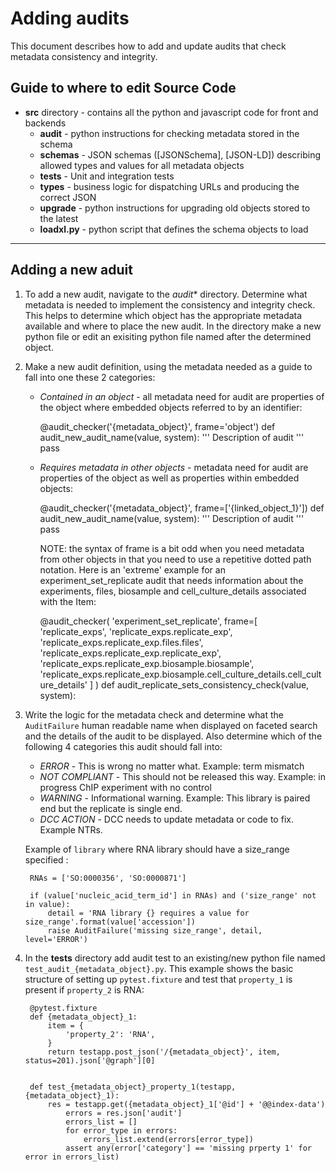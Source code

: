 Adding audits
=========================

This document describes how to add and update audits that check metadata consistency and integrity.

Guide to where to edit Source Code
----------------

* **src** directory - contains all the python and javascript code for front and backends
    * **audit** - python instructions for checking metadata stored in the schema
    * **schemas** - JSON schemas ([JSONSchema], [JSON-LD]) describing allowed types and values for all metadata objects
    * **tests** - Unit and integration tests
    * **types** -  business logic for dispatching URLs and producing the correct JSON
    * **upgrade** - python instructions for upgrading old objects stored to the latest
    * **loadxl.py** - python script that defines the schema objects to load

-----

Adding a new aduit
----------------

1. To add a new audit, navigate to the *audit** directory. Determine what metadata is needed to implement the consistency and integrity check. This helps to determine which object has the appropriate metadata available and where to place the new audit. In the directory make a new python file or edit an exisiting python file named after the determined object.

2. Make a new audit definition, using the metadata needed as a guide to fall into one these 2 categories:

    * *Contained in an object* - all metadata need for audit are properties of the object where embedded
objects referred to by an identifier:

        @audit_checker('{metadata_object}', frame='object')
        def audit_new_audit_name(value, system):
            '''
            Description of audit
            '''
            pass

    * *Requires metadata in other objects* - metadata need for audit are properties of the object as well as properties within embedded objects:

        @audit_checker('{metadata_object}', frame=['{linked_object_1}'])
        def audit_new_audit_name(value, system):
            '''
            Description of audit
            '''
            pass

        NOTE: the syntax of frame is a bit odd when you need metadata from other objects in that you need to use a repetitive dotted path notation.
        Here is an 'extreme' example for an experiment_set_replicate audit that needs information about the experiments, files, biosample and cell_culture_details
        associated with the Item:

        @audit_checker(
            'experiment_set_replicate',
            frame=[
                'replicate_exps',
                'replicate_exps.replicate_exp',
                'replicate_exps.replicate_exp.files.files',
                'replicate_exps.replicate_exp.replicate_exp',
                'replicate_exps.replicate_exp.biosample.biosample',
                'replicate_exps.replicate_exp.biosample.cell_culture_details.cell_culture_details'
            ]
        )
        def audit_replicate_sets_consistency_check(value, system):
3. Write the logic for the metadata check and determine what the ```AuditFailure``` human readable name when displayed on faceted search and the details of the audit to be displayed. Also determine which of the following 4 categories this audit should fall into:

    * *ERROR* - This is wrong no matter what.  Example: term mismatch
    * *NOT COMPLIANT* - This should not be released this way. Example: in progress ChIP experiment with no control
    * *WARNING* - Informational warning.  Example: This library is paired end but the replicate is single end.
    * *DCC ACTION* - DCC needs to update metadata or code to fix. Example NTRs.

    Example of ```library``` where RNA library should have a size_range specified :

        RNAs = ['SO:0000356', 'SO:0000871']

        if (value['nucleic_acid_term_id'] in RNAs) and ('size_range' not in value):
            detail = 'RNA library {} requires a value for size_range'.format(value['accession'])
            raise AuditFailure('missing size_range', detail, level='ERROR')


4. In the **tests** directory add audit test to an existing/new python file named ```test_audit_{metadata_object}.py```. This example shows the basic structure of setting up ```pytest.fixture``` and test that ```property_1``` is present if ```property_2``` is RNA:

        @pytest.fixture
        def {metadata_object}_1:
            item = {
                'property_2': 'RNA',
            }
            return testapp.post_json('/{metadata_object}', item, status=201).json['@graph'][0]


        def test_{metadata_object}_property_1(testapp, {metadata_object}_1):
            res = testapp.get({metadata_object}_1['@id'] + '@@index-data')
                errors = res.json['audit']
                errors_list = []
                for error_type in errors:
                    errors_list.extend(errors[error_type])
                assert any(error['category'] == 'missing prperty 1' for error in errors_list)
